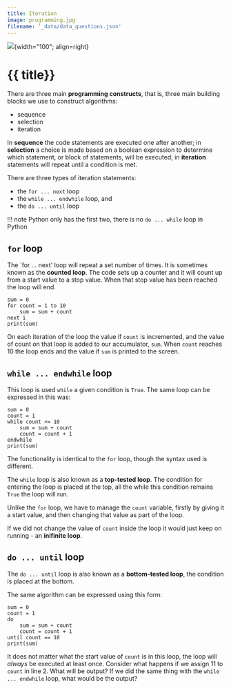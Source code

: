```yaml
---
title: Iteration
image: programming.jpg
filename: '_data/data_questions.json'
---
```


![](../../assets/images/topics/{{image}}){width="100"; align=right}

# {{ title}}

There are three main **programming constructs**, that is, three main building blocks we use to construct algorithms:

- sequence
- selection
- iteration

In **sequence** the code statements are executed one after another; in **selection** a choice is made based on a boolean expression to determine which statement, or block of statements, will be executed; in **iteration** statements will repeat until a condition is met.

There are three types of iteration statements:

- the `for ... next` loop
- the `while ... endwhile` loop, and
- the `do ... until` loop

!!! note
    Python only has the first two, there is no `do ... while` loop in Python

## `for` loop

The `for ... next' loop will repeat a set number of times.  It is sometimes known as the **counted loop**.  The code sets up a counter and it will count up from a start value to a stop value.  When that stop value has been reached the loop will end.

```
sum = 0
for count = 1 to 10
    sum = sum + count
next i
print(sum)
```

On each iteration of the loop the value if `count` is incremented, and the value of count on that loop is added to our accumulator, `sum`.  When `count` reaches 10 the loop ends and the value if `sum` is printed to the screen.

## `while ... endwhile` loop

This loop is used `while` a given condition is `True`.  The same loop can be expressed in this was:

```
sum = 0
count = 1
while count <= 10
    sum = sum + count
    count = count + 1
endwhile
print(sum)
```

The functionality is identical to the `for` loop, though the syntax used is different.

The `while` loop is also known as a **top-tested loop**.  The condition for entering the loop is placed at the top, all the while this condition remains `True` the loop will run.

Unlike the `for` loop, we have to manage the `count` variable, firstly by giving it a start value, and then changing that value as part of the loop.

If we did not change the value of `count` inside the loop it would just keep on running - an **inifinite loop**.

## `do ... until` loop

The `do ... until` loop is also known as a **bottom-tested loop**, the condition is placed at the bottom.

The same algorithm can be expressed using this form:

```
sum = 0
count = 1
do
    sum = sum + count
    count = count + 1
until count == 10
print(sum)
```

It does not matter what the start value of `count` is in this loop, the loop will *always* be executed at least once.  Consider what happens if we assign 11 to `count` in line 2.  What will be output?  If we did the same thing with the `while ... endwhile` loop, what would be the output?

